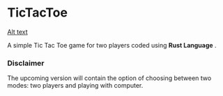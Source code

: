 # TicTacToe
[Alt text](https://github.com/yurus0/TicTacToe/blob/main/imgs/Tic%20Tac%20Toe.png)

A simple Tic Tac Toe game for two players coded using **Rust Language** .
### Disclaimer
The upcoming version will contain the option of choosing between two modes: two players and playing with computer.

